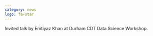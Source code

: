 ```yaml
---
category: news
logo: fa-star
---
```


Invited talk by Emtiyaz Khan at Durham CDT Data Science Workshop.
